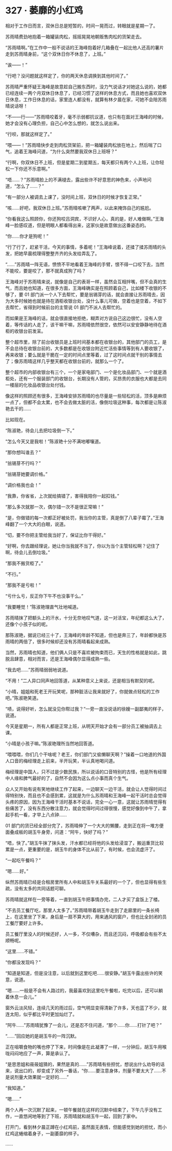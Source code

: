 # 327 · 萎靡的小红鸡

相对于工作日而言，双休日总是短暂的，时间一晃而过，转眼就是星期一了。

苏雨晴费劲地抱着一箱罐装肉松，摇摇晃晃地朝贩售肉松的货架走去。

“苏雨晴啊。”在工作中一般不说话的王海峰抱着好几箱叠在一起比他人还高的薯片走到苏雨晴身前，“这个双休日你不休息了，上班。”

“诶——！”

“行吧？没问题就这样定了，你的两天休息调换到其他时间了。”

苏雨晴严重怀疑王海峰是故意趁自己搬东西时，没力气说话才对她这么说的，她都已经连续一两个月双休日休息了，已经习惯了这样的休息方式，而且她也喜欢双休日休息，工作日休息的话，家里连人都没有，就算有林夕晨在家，可她不会陪苏雨晴说话呀！

“不——行——”苏雨晴咬着牙，毫不示弱都抗议道，也只有在面对王海峰的时候，她才会没有心理负担，自己心中怎么想的，就怎么说出来。

“行呗，那就这样定了。”

“喂——！”苏雨晴快步走到肉松货架前，把一箱罐装肉松放在地上，然后喘了口气，追着王海峰问道，“为什么突然要我双休日上班呀？”

“行啊，你双休日不上班，但是星期二到星期五，每天都只有两个人上班，让你轻松一下你还不乐意啊。”

“唔……？”苏雨晴脸上的不满褪去，露出些许不好意思的神色来，小声地问道，“怎么了……？”

“有一部分人被调去上课了，没时间上班，双休日的时候才恢复正常。”

“咳……好吧，我双休日上班。”苏雨晴咳嗽了两声，以此来掩饰自己的尴尬。

“你看我这么照顾你，你还狗咬吕洞宾，不识好人心，真的是，好人难做啊。”王海峰一脸感叹道，但是明眼人都看得出来，这家伙是故意做出这番姿态的。

“你……你才是狗呢！”

“行了行了，赶紧干活，今天的事情，多着呢！”王海峰说着，还揉了揉苏雨晴的头发，把她早晨梳理得整整齐齐的头发给弄乱了。

“……”苏雨晴一阵无语，愤愤不平地看着王海峰的手臂，恨不得一口咬下去，当然不能咬，要是咬了，那不就真成狗了吗？

王海峰对于苏雨晴来说，就像是自己的表哥一样，虽然会互相拌嘴，但不会真的生气，而且她也知道，在很多方面，王海峰确实是在照顾着自己，比如楼下收银的不够了，要 01 部门派一个人下去帮忙，要是翁锡芽的话，就会直接让苏雨晴去，因为大多时候她也就是待在酒柜收银台处，没什么事儿可做，空着也是空着，不如下去帮忙，省得到时候前台的主管说 01 部门不派人去帮忙的。

而如果是王海峰的话，就会很直接地拒绝，糊弄对方说自己这边很忙，没有人空着，等传话的人走了，该干嘛干嘛，苏雨晴依然很空，依然可以安安静静地待在酒柜的收银台前发呆。

整个超市里，除了前台收银员是上班时间基本都在收银台的，其他部门的员工，是不会总待在收银台前的，大多数都是在收银台附近忙活些事情等到有人要收银了，再来收银；要么就是干脆在一定的时间点里等着，过了这时间点就干别的事情去了；像苏雨晴这样几乎整天都在收银台前的，就那么一个了。

整个超市的内部收银台有三个，一个是家电部门、一个是化妆品部门、一个就是酒柜处，还有一个服装部门的收银台，长期没有人管的，买昂贵的衣服也大都是去同一楼层的化妆品收银台处付钱。

像这样的照顾还有很多，王海峰安排苏雨晴的也尽量是一些轻松的活，顶多是麻烦一点了，但都不会太累，也不会去做太脏的活，像倒垃圾这种事，每次都是让陈淑艳去干的……

比如现在。

“陈淑艳，待会儿去把垃圾倒一下。”

“怎么今天又是我啦！”陈淑艳十分不满地嘟嚷道。

“那你想叫谁去？”

“翁锡芽不行吗？”

“翁锡芽她要调价格。”

“调价格我也会！”

“我靠，你省省，上次就给搞错了，害得我陪你一起扣钱。”

“那么多次就那一次，偶尔错一次不是很正常嘛！”

“是，你做错的每一次都正好被处罚，我当你的主管，真是倒了八辈子霉了。”王海峰翻了一个大大的白眼，说道。

“切，要不你把主管给我当好了，保证比你干得好。”

“好啊，你去跟经理说，她让你当我就不当了，你以为当个主管轻松啊？记住了啊，待会儿去倒垃圾。”

“那我不搬货柜了。”

“不行。”

“那我不是亏啦！”

“亏什么亏，反正你下午不也没事干么。”

“我要睡觉！”陈淑艳理直气壮地喊道。

苏雨晴抹了把额头上的汗水，十分无奈地叹气道，这一对活宝，年纪都这么大了，还像个小孩子似的呢。

那陈淑艳，据说已经三十了，王海峰的年龄不知道，但也是奔三了，年龄都快是苏雨晴的两倍了，很多时候却还没有苏雨晴看起来成熟。

当然，苏雨晴也知道，他们俩人只是不喜欢被拘束而已，天生的性格就是如此，跳脱且肆意，相对而言，还是王海峰偶尔显得成熟一些。

“我去吧……”苏雨晴弱弱地说道。

“不用！”二人异口同声地回答道，从某种意义上来说，还是相当有默契的呢。

“小晴，姐姐和死老王开玩笑呢，那种脏活让我来就好了，你就做点轻松的工作吧。”陈淑艳笑道。

“啧，说得好听，怎么就没见你帮过我？”一旁一直没说话的徐嫂一副鄙夷的样子，说道。

今天是星期一，所有人都是正常上班，从明天开始才会有一部分员工被抽调去上课。

“小晴是小孩子嘛。”陈淑艳理所当然地回答道。

“喂喂喂，你们几个干啥呢？老王，你们部门又偷懒聊天啊？”操着一口地道的外国人口音的梅经理走上前来，半开玩笑，半认真地喝问道。

梅经理是中国人，只不过是少数民族，所以说话的口音特别的古怪，他是所有经理中人缘和脾气最好的了，自然不会因为这么点小事而真个生气。

众人又开始有说有笑地继续工作了起来，一边聊天一边干活，就会让人觉得时间过得特别快，而且也不会感到累，这就是为什么苏雨晴和王海峰一起干活时总会觉得头疼的原因，因为王海峰干活时基本不说话，完全一心一意，这就让苏雨晴觉得有些痛苦了，没有东西分散注意力，就会觉得时间过得很慢，感觉好像到中午了，拿起手机一看，才早上八点钟……

01 部门的货已经全部分完了，苏雨晴伸了一个大大的懒腰，走到正在将一堆方便面叠成板的胡玉牛身旁，问道：“阿牛，快好了吗？”

“唔，快了。”胡玉牛抹了抹头发，汗水都已经将他的头发给浸湿了，搬运重货比较累是一点，更重要的是，胡玉牛的身体不比从前了，有时候，也会流虚汗了。

“一起吃午餐吗？”

“嗯……好。”

纵然苏雨晴已经是合租房里所有人中和胡玉牛关系最好的一个了，但也显得有些生疏，没有太多的共同话题可聊。

苏雨晴就这样在一旁等着，一直到胡玉牛把事情办完，二人才买了盒饭上了楼。

“不去员工餐厅吃，那里人太多了。”苏雨晴带着胡玉牛走到了走廊里的一条长椅上，在这里坐了下来，身后是一扇不算大的，用来通风的窗户，但也比全封闭的员工餐厅要好上许多。

员工餐厅里没人的时候还好，人一多，不仅嘈杂，而且还沉闷，呼吸都会有些不太顺畅呢。

“这里……不错。”

“你都没发现吗？”

“知道是知道，但是没注意，以后就到这里吃吧……很安静。”胡玉牛露出些许的笑意，说道。

“嗯……一般是不会有人路过的，我最喜欢到这里吃午餐啦，吃完以后，还可以躺着休息一会儿。”

窗外云淡风轻，连续几天的雨过后，空气明显变得清新了许多，天也蓝了不少，就连太阳，似乎都比平时更加灿烂了。

“阿牛……”苏雨晴犹豫了一会儿，还是忍不住问道，“那个……你……打针了吧？”

“……”回应她的是胡玉牛的一阵沉默。

正在咀嚼食物的嘴也停了下来，时间像是在此凝滞了一样，一分钟后，胡玉牛用喉咙闷闷地应了一声，算是承认了。

“是思思姐和莜莜姐猜的，果然是真的……”苏雨晴有些担忧，想说出什么劝导的话来，说出口的，却变成了另外一番话，“你……要注意身体，剂量不要太大了……不是说剂量大效果就一定好的……”

“我知道。”

“嗯……”

两个人再一次沉默了起来，一顿午餐就在这样的沉默中结束了，下午几乎没有工作，一直悠闲地等到了下班，苏雨晴就和胡玉牛一起，回到了家中。

打开门，看到林夕晨正蹲在小红鸡前，虽然面无表情，但能感觉到她的担忧，而小红鸡这蜷缩着身子，一副萎靡的样子。

……
